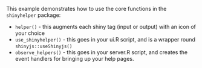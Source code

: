 This example demonstrates how to use the core functions in the `shinyhelper` package:

* `helper()`  -  this augments each shiny tag (input or output) with an icon of your choice
* `use_shinyhelper()`  -  this goes in your ui.R script, and is a wrapper round `shinyjs::useShinyjs()`
* `observe_helpers()`  -  this goes in your server.R script, and creates the event handlers for bringing up your help pages.

